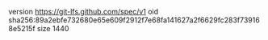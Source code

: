 version https://git-lfs.github.com/spec/v1
oid sha256:89a2ebfe732680e65e609f2912f7e68fa141627a2f6629fc283f739168e5215f
size 1440
